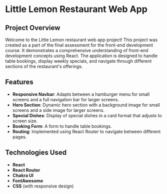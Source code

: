 # Little Lemon Restaurant Web App

## Project Overview

Welcome to the Little Lemon restaurant web app project! This project was created as a part of the final assessment for the front-end development course. It demonstrates a comprehensive understanding of front-end development concepts using React. The application is designed to handle table bookings, display weekly specials, and navigate through different sections of the restaurant's offerings.

## Features

- **Responsive Navbar**: Adapts between a hamburger menu for small screens and a full navigation bar for larger screens.
- **Hero Section**: Dynamic hero section with a background image for small screens and a side image for larger screens.
- **Special Dishes**: Display of special dishes in a card format that adjusts to screen size.
- **Booking Form**: A form to handle table bookings.
- **Routing**: Implemented using React Router to navigate between different pages.

## Technologies Used

- **React**
- **React Router**
- **Chakra UI**
- **FontAwesome**
- **CSS** (with responsive design)
